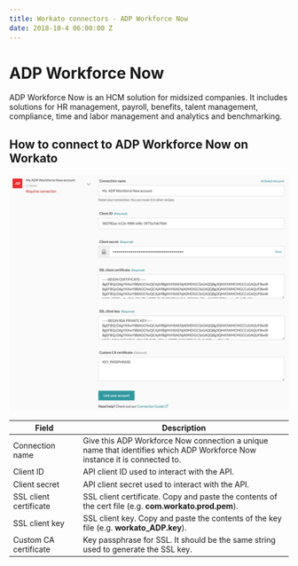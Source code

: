 ```yaml
---
title: Workato connectors - ADP Workforce Now
date: 2018-10-4 06:00:00 Z
---
```


# ADP Workforce Now
ADP Workforce Now is an HCM solution for midsized companies. It includes solutions for HR management, payroll, benefits, talent management, compliance, time and labor management and analytics and benchmarking.

## How to connect to ADP Workforce Now on Workato

![Configured ADP Workforce Now connection](/assets/images/adp_workforce/connection.png)

<table class="unchanged rich-diff-level-one">
  <thead>
    <tr>
        <th width='25%'>Field</th>
        <th>Description</th>
    </tr>
  </thead>
  <tbody>
    <tr>
      <td>Connection name</td>
      <td>Give this ADP Workforce Now connection a unique name that identifies which ADP Workforce Now instance it is connected to.</td>
    </tr>
    <tr>
      <td>Client ID</td>
      <td>API client ID used to interact with the API.</td>
    </tr>
    <tr>
      <td>Client secret</td>
      <td>API client secret used to interact with the API.</td>
    </tr>
    <tr>
      <td>SSL client certificate</td>
      <td>SSL client certificate. Copy and paste the contents of the cert file (e.g. <b>com.workato.prod.pem</b>).</td>
    </tr>
    <tr>
      <td>SSL client key</td>
      <td>SSL client key. Copy and paste the contents of the key file (e.g. <b>workato_ADP.key</b>).</td>
    </tr>
    <tr>
      <td>Custom CA certificate</td>
      <td>Key passphrase for SSL. It should be the same string used to generate the SSL key.</td>
    </tr>
  </tbody>
</table>
